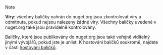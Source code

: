 > [!Note]
> **Viry**: všechny balíčky nahrán do nuget.org jsou zkontrolovat viry a odmítnuta, pokud nejsou nalezeny žádné viry. Všechny balíčky uvedené v nuget.org také jsou pravidelně kontrolovány.
>
> Balíčky, které jsou publikovány do nuget.org jsou také veřejně viditelný jinými vývojářů, pokud jste je unlist. K hostování balíčků soukromě, najdete v části [hostování balíčků](../../hosting-packages/overview.md).